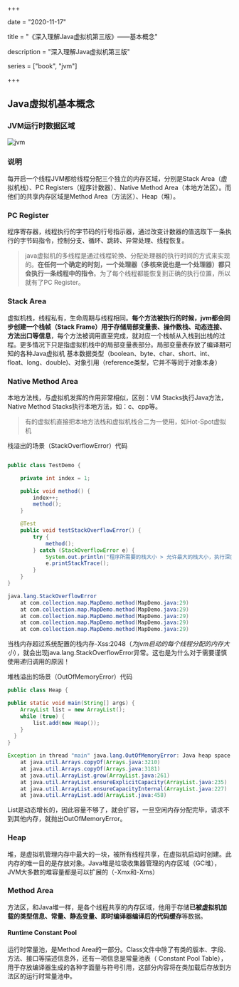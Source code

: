 +++

date = "2020-11-17"

title = "《深入理解Java虚拟机第三版》——基本概念"

description = "深入理解Java虚拟机第三版"

series = ["book", "jvm"]

+++

## Java虚拟机基本概念

### JVM运行时数据区域

![jvm](http://106.53.240.171/images/jvm/JVM-Memory.png)

### 说明

每开启一个线程JVM都给线程分配三个独立的内存区域，分别是Stack Area（虚拟机栈）、PC Registers（程序计数器）、Native Method Area（本地方法区）。而他们的共享内存区域是Method Area（方法区）、Heap（堆）。



### PC Register

程序寄存器，线程执行的字节码的行号指示器，通过改变计数器的值选取下一条执行的字节码指令，控制分支、循环、跳转、异常处理、线程恢复。

> java虚拟机的多线程是通过线程轮换、分配处理器的执行时间的方式来实现的。**在任何一个确定的时刻，一个处理器（多核来说也是一个处理器）都只会执行一条线程中的指令**。为了每个线程都能恢复到正确的执行位置，所以就有了PC Register。

### Stack Area

虚拟机栈，线程私有，生命周期与线程相同。**每个方法被执行的时候，jvm都会同步创建一个栈帧（Stack Frame）用于存储局部变量表、操作数栈、动态连接、方法出口等信息**，每个方法被调用直至完成，就对应一个栈帧从入栈到出栈的过程。更多情况下只是指虚拟机栈中的局部变量表部分。局部变量表存放了编译期可知的各种Java虚拟机 基本数据类型（boolean、byte、char、short、int、float、long、double)、对象引用（reference类型，它并不等同于对象本身）

### Native Method Area

本地方法栈，与虚拟机发挥的作用非常相似，区别：VM Stacks执行Java方法，Native Method Stacks执行本地方法，如：c、cpp等。

> 有的虚拟机直接把本地方法栈和虚拟机栈合二为一使用，如Hot-Spot虚拟机



栈溢出的场景（StackOverflowError）代码

```java

public class TestDemo {

    private int index = 1;

    public void method() {
        index++;
        method();
    }

    @Test
    public void testStackOverflowError() {
        try {
            method();
        } catch (StackOverflowError e) {
            System.out.println("程序所需要的栈大小 > 允许最大的栈大小，执行深度: " + index);
            e.printStackTrace();
        }
    }
}

java.lang.StackOverflowError
	at com.collection.map.MapDemo.method(MapDemo.java:29)
	at com.collection.map.MapDemo.method(MapDemo.java:29)
	at com.collection.map.MapDemo.method(MapDemo.java:29)
	at com.collection.map.MapDemo.method(MapDemo.java:29)
	at com.collection.map.MapDemo.method(MapDemo.java:29)

```
当栈内存超过系统配置的栈内存-Xss:2048（*为jvm启动的每个线程分配的内存大小*），就会出现java.lang.StackOverflowError异常。这也是为什么对于需要谨慎使用递归调用的原因！



堆栈溢出的场景（OutOfMemoryError）代码

```java
public class Heap {

public static void main(String[] args) {
    ArrayList list = new ArrayList();
    while (true) {
        list.add(new Heap());
    }
  }
}

Exception in thread "main" java.lang.OutOfMemoryError: Java heap space
	at java.util.Arrays.copyOf(Arrays.java:3210)
	at java.util.Arrays.copyOf(Arrays.java:3181)
	at java.util.ArrayList.grow(ArrayList.java:261)
	at java.util.ArrayList.ensureExplicitCapacity(ArrayList.java:235)
	at java.util.ArrayList.ensureCapacityInternal(ArrayList.java:227)
	at java.util.ArrayList.add(ArrayList.java:458)

```
List是动态增长的，因此容量不够了，就会扩容，一旦空闲内存分配完毕，请求不到其他内存，就抛出OutOfMemoryError。



### Heap

堆，是虚拟机管理内存中最大的一块，被所有线程共享，在虚拟机启动时创建。此内存的唯一目的是存放对象。Java堆是垃圾收集器管理的内存区域（GC堆），JVM大多数的堆容量都是可以扩展的（-Xmx和-Xms）



### Method Area

方法区，和Java堆一样，是各个线程共享的内存区域，他用于存储**已被虚拟机加载的类型信息、常量、静态变量、即时编译器编译后的代码缓存**等数据。

#### Runtime Constant Pool

运行时常量池，是Method Area的一部分。Class文件中除了有类的版本、字段、方法、接口等描述信息外，还有一项信息是常量池表（ Constant Pool Table），用于存放编译器生成的各种字面量与符号引用，这部分内容将在类加载后存放到方法区的运行时常量池中。

















































